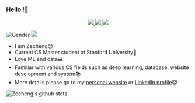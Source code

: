 ### Hello !👋

<p align='center'>
	<a href="https://www.linkedin.com/in/zechengzhang">
		<img src="https://img.shields.io/badge/linkedin-%230077B5.svg?&style=for-the-badge&logo=linkedin&logoColor=white"/>
	</a>
	<a href="https://www.instagram.com/wawazzc">
		<img src="https://img.shields.io/badge/instagram-%23E4405F.svg?&style=for-the-badge&logo=instagram&logoColor=white"/>
	</a>
	<a href="mailto:zecheng@stanford.edu">
		<img src="https://img.shields.io/badge/mail-%23D14836.svg?&style=for-the-badge&logo=gmail&logoColor=white"/>
	</a>
</p>

![Gender](https://img.shields.io/badge/gender-%F0%9F%A4%B5-lightgrey) ![](https://visitor-badge.glitch.me/badge?page_id=github.com/zechengz)

* I am Zecheng😊
* Current CS Master student at Stanford University🏫
* Love ML and data💻
* Familiar with various CS fields such as deep learning, database, website development and system📚
* More details please go to my [personal website](http://cs.stanford.edu/~zecheng) or [LinkedIn profile](https://www.linkedin.com/in/zechengzhang/)😺

![Zecheng's github stats](https://github-readme-stats.vercel.app/api?username=zechengz&show_icons=true&theme=merko)
